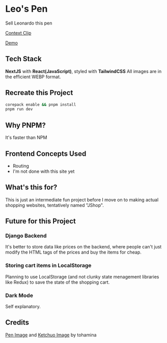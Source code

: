 # Leo's Pen

Sell Leonardo this pen

[Context Clip](https://www.youtube.com/watch?v=9UspZGJ-TrI&t=3s&pp=ygUQc2VsbCBtZSB0aGlzIHBlbg%3D%3D)

[Demo](https://lostmypillow.github.io/leospen)


## Tech Stack
**NextJS** with **React(JavaScript)**, styled with **TailwindCSS**
All images are in the efficient WEBP format.


## Recreate this Project

```bash
corepack enable && pnpm install
pnpm run dev
```

## Why PNPM?

It's faster than NPM

## Frontend Concepts Used
- Routing
- I'm not done with this site yet


## What's this for?
This is just an intermediate fun project before I move on to making actual shopping websites, tentatively named "JShop".


## Future for this Project

### Django Backend
It's better to store data like prices on the backend, where people can't just modify the HTML tags of the prices and buy the items for cheap.

### Storing cart items in LocalStorage
Planning to use LocalStorage (and not clunky state menagement libraries like Redux) to save the state of the shopping cart.

### Dark Mode
Self explanatory.

## Credits
[Pen Image](https://www.freepik.com/free-psd/felt-tip-pen-isolated-transparent-background_91613300.htm#query=pen&position=2&from_view=keyword&track=sph&uuid=2347a1ae-b10a-41cd-88fd-4e6e1ff3a9c7) and [Ketchuo Image](https://www.freepik.com/free-psd/ketchup-bottle-isolated-transparent-background_135016969.htm) by tohamina
